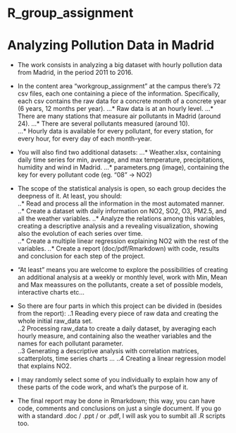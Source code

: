 # R_group_assignment

# Analyzing Pollution Data in Madrid
* The work consists in analyzing a big dataset with hourly pollution data from Madrid, in the period 2011 to 2016. 

* In the content area “workgroup_assignment” at the campus there’s 72 csv files, each one containing a piece of the information.     Specifically, each csv contains the raw data for a concrete month of a concrete year (6 years, 12 months per year). 
...* Raw data is at an hourly level. 
...* There are many stations that measure air pollutants in Madrid (around 24). 
...* There are several pollutants measured (around 10).  
...* Hourly data is available for every pollutant, for every station, for every hour, for every day of each month-year.  

* You will also find two additional datasets: 
...* Weather.xlsx, containing daily time series for min, average, and max temperature, precipitations, humidity and wind in Madrid. 
...* parameters.png (image), containing the key for every pollutant code (eg. “08” -> NO2)  

* The scope of the statistical analysis is open, so each group decides the deepness of it. At least, you should:  
..* Read and process all the information in the most automated manner.  
..* Create a dataset with daily information on NO2, SO2, O3, PM2.5, and all the weather variables. 
..* Analyze the relations among this variables, creating a descriptive analysis and a revealing visualization, showing also the evolution  of each series over time.  
..* Create a multiple linear regression explaining NO2 with the rest of the variables. 
..* Create a report (doc/pdf/Rmarkdown) with code, results and conclusion for each step of the project.  

* “At least” means you are welcome to explore the possibilities of creating an additional analysis at a weekly or monthly level, work with Min, Mean and Max meassures on the pollutants, create a set of possible models, interactive charts etc…   

* So there are four parts in which this project can be divided in (besides from the report): 
..1 Reading every piece of raw data and creating the whole initial raw_data set.  
..2 Processing raw_data to create a daily dataset, by averaging each hourly measure, and containing also the weather variables and the names for each pollutant parameter.  
..3 Generating a descriptive analysis with correlation matrices, scatterplots, time series charts … 
..4 Creating a linear regression model that explains NO2.  
* I may randomly select some of you individually to explain how any of these parts of the code work, and what’s the purpose of it.  

* The final report may be done in Rmarkdown; this way, you can have code, comments and conclusions on just a single document. If you go with a standard .doc / .ppt / or .pdf, I will ask you to sumbit all .R scripts too.   
